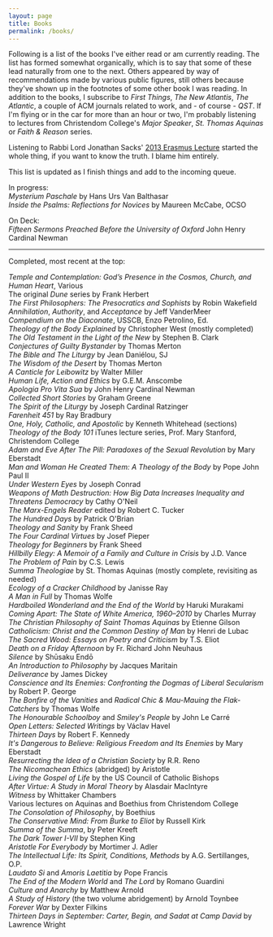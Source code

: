 ```yaml
---
layout: page
title: Books
permalink: /books/
---
```

Following is a list of the books I've either read or am currently reading. The list has formed somewhat organically, which is to say that some of these lead naturally from one to the next. Others appeared by way of recommendations made by various public figures, still others because they've shown up in the footnotes of some other book I was reading. In addition to the books, I subscribe to _First Things_, _The New Atlantis_, _The Atlantic_, a couple of ACM journals related to work, and - of course - _QST_. If I'm flying or in the car for more than an hour or two, I'm probably listening to lectures from Christendom College's _Major Speaker_, _St. Thomas Aquinas_ or _Faith & Reason_ series.

Listening to Rabbi Lord Jonathan Sacks' [2013 Erasmus Lecture](https://www.firstthings.com/article/2014/01/on-creative-minorities) started the whole thing, if you want to know the truth. I blame him entirely.

This list is updated as I finish things and add to the incoming queue.

In progress:  
_Mysterium Paschale_ by Hans Urs Van Balthasar  
_Inside the Psalms: Reflections for Novices_ by Maureen McCabe, OCSO  

On Deck:  
_Fifteen Sermons Preached Before the University of Oxford_ John Henry Cardinal Newman  

---
Completed, most recent at the top:  

_Temple and Contemplation: God’s Presence in the Cosmos, Church, and Human Heart_, Various  
The original _Dune_ series by Frank Herbert  
_The First Philosophers: The Presocratics and Sophists_ by Robin Wakefield    
_Annihilation_, _Authority_, and _Acceptance_ by Jeff VanderMeer  
_Compendium on the Diaconate_, USSCB, Enzo Petrolino, Ed.  
_Theology of the Body Explained_ by Christopher West  (mostly completed)  
_The Old Testament in the Light of the New_ by Stephen B. Clark  
_Conjectures of Guilty Bystander_ by Thomas Merton  
_The Bible and The Liturgy_ by Jean Daniélou, SJ  
_The Wisdom of the Desert_ by Thomas Merton    
_A Canticle for Leibowitz_ by Walter Miller  
_Human Life, Action and Ethics_ by G.E.M. Anscombe  
_Apologia Pro Vita Sua_ by John Henry Cardinal Newman  
_Collected Short Stories_ by Graham Greene  
_The Spirit of the Liturgy_ by Joseph Cardinal Ratzinger      
_Farenheit 451_ by Ray Bradbury  
_One, Holy, Catholic, and Apostolic_ by Kenneth Whitehead (sections)  
_Theology of the Body 101_ iTunes lecture series, Prof. Mary Stanford, Christendom College  
_Adam and Eve After The Pill: Paradoxes of the Sexual Revolution_ by Mary Eberstadt  
_Man and Woman He Created Them: A Theology of the Body_ by Pope John Paul II  
_Under Western Eyes_ by Joseph Conrad  
_Weapons of Math Destruction: How Big Data Increases Inequality and Threatens Democracy_ by Cathy O'Neil  
_The Marx-Engels Reader_ edited by Robert C. Tucker  
_The Hundred Days_ by Patrick O'Brian  
_Theology and Sanity_ by Frank Sheed  
_The Four Cardinal Virtues_ by Josef Pieper  
_Theology for Beginners_ by Frank Sheed  
_Hillbilly Elegy: A Memoir of a Family and Culture in Crisis_ by J.D. Vance  
_The Problem of Pain_ by C.S. Lewis  
_Summa Theologiae_ by St. Thomas Aquinas (mostly complete, revisiting as needed)  
_Ecology of a Cracker Childhood_ by Janisse Ray  
_A Man in Full_ by Thomas Wolfe  
_Hardboiled Wonderland and the End of the World_ by Haruki Murakami  
_Coming Apart: The State of White America, 1960–2010_ by Charles Murray  
_The Christian Philosophy of Saint Thomas Aquinas_ by Etienne Gilson  
_Catholicism: Christ and the Common Destiny of Man_ by Henri de Lubac  
_The Sacred Wood: Essays on Poetry and Criticism_ by T.S. Eliot  
_Death on a Friday Afternoon_ by Fr. Richard John Neuhaus  
_Silence_ by Shūsaku Endō  
_An Introduction to Philosophy_ by Jacques Maritain  
_Deliverance_ by James Dickey  
_Conscience and Its Enemies: Confronting the Dogmas of Liberal Secularism_ by Robert P. George  
_The Bonfire of the Vanities_ and _Radical Chic & Mau-Mauing the Flak-Catchers_ by Thomas Wolfe  
_The Honourable Schoolboy_ and _Smiley's People_ by John Le Carré  
_Open Letters: Selected Writings_ by Václav Havel  
_Thirteen Days_ by Robert F. Kennedy  
_It's Dangerous to Believe: Religious Freedom and Its Enemies_ by Mary Eberstadt  
_Resurrecting the Idea of a Christian Society_ by R.R. Reno  
_The Nicomachean Ethics_ (abridged) by Aristotle  
_Living the Gospel of Life_ by the US Council of Catholic Bishops  
_After Virtue: A Study in Moral Theory_ by Alasdair MacIntyre  
_Witness_ by Whittaker Chambers  
Various lectures on Aquinas and Boethius from Christendom College  
_The Consolation of Philosophy_, by Boethius  
_The Conservative Mind: From Burke to Eliot_ by Russell Kirk  
_Summa of the Summa_, by Peter Kreeft  
_The Dark Tower I-VII_ by Stephen King  
_Aristotle For Everybody_ by Mortimer J. Adler  
_The Intellectual Life: Its Spirit, Conditions, Methods_ by A.G. Sertillanges, O.P.  
_Laudato Si_ and _Amoris Laetitia_ by Pope Francis  
_The End of the Modern World_ and _The Lord_ by Romano Guardini  
_Culture and Anarchy_ by Matthew Arnold  
_A Study of History_ (the two volume abridgement) by Arnold Toynbee  
_Forever War_ by Dexter Filkins  
_Thirteen Days in September: Carter, Begin, and Sadat at Camp David_ by Lawrence Wright

